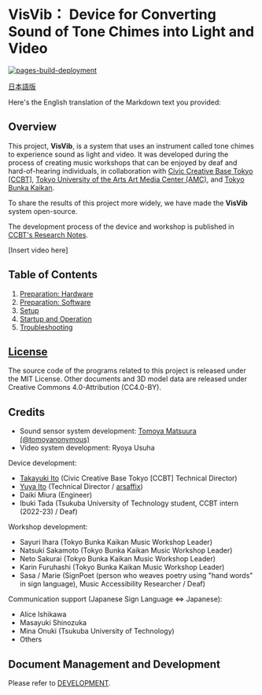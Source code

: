 # VisVib： Device for Converting Sound of Tone Chimes into Light and Video

[![pages-build-deployment](https://github.com/ccbtokyo/amc-connect/actions/workflows/pages/pages-build-deployment/badge.svg)](https://github.com/ccbtokyo/amc-connect/actions/workflows/pages/pages-build-deployment)

[日本語版](/README.md)

Here's the English translation of the Markdown text you provided:

## Overview

This project, **VisVib**, is a system that uses an instrument called tone chimes to experience sound as light and video. It was developed during the process of creating music workshops that can be enjoyed by deaf and hard-of-hearing individuals, in collaboration with [Civic Creative Base Tokyo [CCBT]](https://ccbt.rekibun.or.jp/), [Tokyo University of the Arts Art Media Center (AMC)](https://amc.geidai.ac.jp), and [Tokyo Bunka Kaikan](https://www.t-bunka.jp/).

To share the results of this project more widely, we have made the **VisVib** system open-source.

The development process of the device and workshop is published in [CCBT's Research Notes](https://ccbt.rekibun.or.jp/research-notes/diverstiy-and-inclusion-project-02).

[Insert video here]

## Table of Contents

1. [Preparation: Hardware](1-prep-hardware.md)
2. [Preparation: Software](2-prep-software.md)
3. [Setup](3-setup.md)
4. [Startup and Operation](4-use.md)
5. [Troubleshooting](5-troubleshooting.md)

## [License](https://github.com/ccbtokyo/visvib-manual/LICENSE)

The source code of the programs related to this project is released under the MIT License. Other documents and 3D model data are released under Creative Commons 4.0-Attribution (CC4.0-BY).

## Credits

- Sound sensor system development: [Tomoya Matsuura (@tomoyanonymous)](https://matsuuratomoya.com)
- Video system development: Ryoya Usuha

Device development:

- [Takayuki Ito](https://ccbt.rekibun.or.jp/players/ito-takayuki) (Civic Creative Base Tokyo [CCBT] Technical Director)
- [Yuya Ito](https://ccbt.rekibun.or.jp/players/ito-takayuki)
  (Technical Director / [arsaffix](https://arsaffix.com/))
- Daiki Miura (Engineer)
- Ibuki Tada (Tsukuba University of Technology student, CCBT intern (2022-23) / Deaf)

Workshop development:

- Sayuri Ihara (Tokyo Bunka Kaikan Music Workshop Leader)
- Natsuki Sakamoto (Tokyo Bunka Kaikan Music Workshop Leader)
- Neto Sakurai (Tokyo Bunka Kaikan Music Workshop Leader)
- Karin Furuhashi (Tokyo Bunka Kaikan Music Workshop Leader)
- Sasa / Marie (SignPoet (person who weaves poetry using "hand words" in sign language), Music Accessibility Researcher / Deaf)

Communication support (Japanese Sign Language ⇔ Japanese):

- Alice Ishikawa
- Masayuki Shinozuka
- Mina Onuki (Tsukuba University of Technology)
- Others

## Document Management and Development

Please refer to [DEVELOPMENT](https://github.com/ccbtokyo/visvib-manual/docs/DEVELOPMENT.md).
